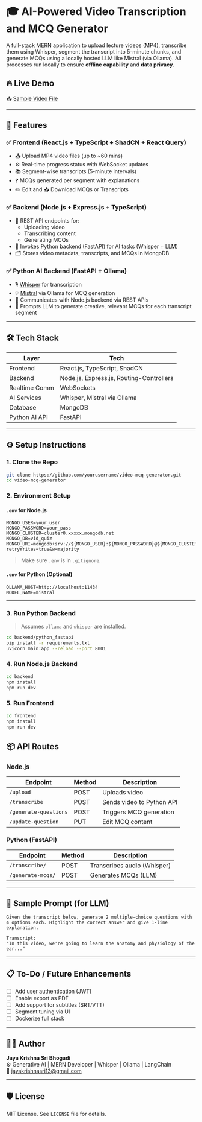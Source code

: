 # 🎓 AI-Powered Video Transcription and MCQ Generator

A full-stack MERN application to upload lecture videos (MP4), transcribe them using Whisper, segment the transcript into 5-minute chunks, and generate MCQs using a locally hosted LLM like Mistral (via Ollama). All processes run locally to ensure **offline capability** and **data privacy**.

## 🔥 Live Demo

📥 [Sample Video File]([https://drive.google.com/your-demo-video-link](https://drive.google.com/file/d/1-NBf8gVbPxj8QBQq1ALoxalMs_NP7Rdj/view?usp=sharing))

---

## 🧩 Features

### ✅ Frontend (React.js + TypeScript + ShadCN + React Query)

- 📤 Upload MP4 video files (up to ~60 mins)
- ⚙️ Real-time progress status with WebSocket updates
- 📚 Segment-wise transcripts (5-minute intervals)
- ❓ MCQs generated per segment with explanations
- ✏️ Edit and 📥 Download MCQs or Transcripts

### ✅ Backend (Node.js + Express.js + TypeScript)

- 🧩 REST API endpoints for:
  - Uploading video
  - Transcribing content
  - Generating MCQs
- 🧠 Invokes Python backend (FastAPI) for AI tasks (Whisper + LLM)
- 🗂️ Stores video metadata, transcripts, and MCQs in MongoDB

### ✅ Python AI Backend (FastAPI + Ollama)

- 🎙️ [Whisper](https://github.com/openai/whisper) for transcription
- 💡 [Mistral](https://ollama.com/library/mistral) via Ollama for MCQ generation
- 🔌 Communicates with Node.js backend via REST APIs
- 💬 Prompts LLM to generate creative, relevant MCQs for each transcript segment

---

## 🛠️ Tech Stack

| Layer         | Tech                         |
| ------------- | ---------------------------- |
| Frontend      | React.js, TypeScript, ShadCN |
| Backend       | Node.js, Express.js, Routing-Controllers |
| Realtime Comm | WebSockets                   |
| AI Services   | Whisper, Mistral via Ollama  |
| Database      | MongoDB                      |
| Python AI API | FastAPI                      |

---

## ⚙️ Setup Instructions

### 1. Clone the Repo

```bash
git clone https://github.com/yourusername/video-mcq-generator.git
cd video-mcq-generator
```

### 2. Environment Setup

#### `.env` for Node.js

```env
MONGO_USER=your_user
MONGO_PASSWORD=your_pass
MONGO_CLUSTER=cluster0.xxxxx.mongodb.net
MONGO_DB=vid_quiz
MONGO_URI=mongodb+srv://${MONGO_USER}:${MONGO_PASSWORD}@${MONGO_CLUSTER}/${MONGO_DB}?retryWrites=true&w=majority
```

> Make sure `.env` is in `.gitignore`.

#### `.env` for Python (Optional)

```env
OLLAMA_HOST=http://localhost:11434
MODEL_NAME=mistral
```

---

### 3. Run Python Backend

> Assumes `ollama` and `whisper` are installed.

```bash
cd backend/python_fastapi
pip install -r requirements.txt
uvicorn main:app --reload --port 8001
```

### 4. Run Node.js Backend

```bash
cd backend
npm install
npm run dev
```

### 5. Run Frontend

```bash
cd frontend
npm install
npm run dev
```

## 📦 API Routes

### Node.js

| Endpoint               | Method | Description               |
| ----------------------|--------|---------------------------|
| `/upload`             | POST   | Uploads video             |
| `/transcribe`         | POST   | Sends video to Python API |
| `/generate-questions` | POST   | Triggers MCQ generation   |
| `/update-question`    | PUT    | Edit MCQ content          |

### Python (FastAPI)

| Endpoint           | Method | Description               |
|--------------------|--------|---------------------------|
| `/transcribe/`     | POST   | Transcribes audio (Whisper) |
| `/generate-mcqs/`  | POST   | Generates MCQs (LLM)      |

---

## 🧠 Sample Prompt (for LLM)

```text
Given the transcript below, generate 2 multiple-choice questions with 4 options each. Highlight the correct answer and give 1-line explanation.

Transcript:
"In this video, we're going to learn the anatomy and physiology of the ear..."
```

---

## 📋 To-Do / Future Enhancements

- [ ] Add user authentication (JWT)
- [ ] Enable export as PDF
- [ ] Add support for subtitles (SRT/VTT)
- [ ] Segment tuning via UI
- [ ] Dockerize full stack

---

## 👨‍💻 Author

**Jaya Krishna Sri Bhogadi**  
⚙️ Generative AI | MERN Developer | Whisper | Ollama | LangChain  
📧 jayakrishnasri13@gmail.com

---

## 🛡️ License

MIT License. See `LICENSE` file for details.
